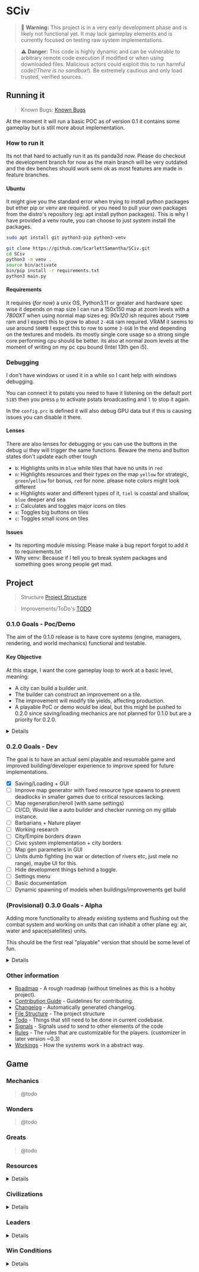 # SCiv

> 🚨 **Warning:** This project is in a very early development phase and is likely not functional yet. It may lack gameplay elements and is currently focused on testing raw system implementations.

> ⚠️ **Danger:** This code is highly dynamic and can be vulnerable to arbitrary remote code execution if modified or when using downloaded files. Malicious actors could exploit this to run harmful code(*!There is no sandbox!*). Be extremely cautious and only load trusted, verified sources.

## Running it

> Known Bugs: [Known Bugs](meta/known_bugs.md)

At the moment it will run a basic POC as of version 0.1 it contains some gameplay but is still more about implementation.

### How to run it

Its not that hard to actually run it as its panda3d now. Please do checkout the development branch for now as the main branch will be very outdated and the dev benches should work semi ok as most features are made in feature branches.

#### Ubuntu

It might give you the standard error when trying to install python packages but ether pip or venv are required. or you need to pull your own packages from the distro's repository (eg: apt install python packages). This is why I have provided a venv route, you can choose to just system install the packages.

```bash
sudo apt install git python3-pip python3-venv
```

```bash
git clone https://github.com/ScarlettSamantha/SCiv.git
cd SCiv
python3 -m venv .
source bin/activate
bin/pip install -r requirements.txt
python3 main.py
```

#### Requirements

It requires (*for now*) a unix OS, Python3.11 or greater and hardware spec wise it depends on map size I can run a 150x150 map at zoom levels with a *7800XT* when using normal map sizes eg: *90x120* ish requires about `750MB` ram and I expect this to grow to about `2-4GB` ram required. VRAM it seems to use around `500MB` I expect this to row to some `3-6GB` In the end depending on the textures and models. its mostly single core usage so a strong single core performing cpu should be better. its also at normal zoom levels at the moment of writing on my pc cpu bound (Intel 13th gen i5).

### Debugging

I don't have windows or used it in a while so I cant help with windows debugging.

You can connect it to pstats you need to have it listening on the default port `5185` then you press `p` to activate pstats broadcasting and `l` to stop it again.

In the `config.prc` is defined it will also debug GPU data but if this is causing issues you can disable it there.

#### Lenses

There are also lenses for debugging or you can use the buttons in the debug ui they will trigger the same functions.
Beware the menu and button states don't update each other tough

- `b`: Highlights units in `blue` while tiles that have no units in `red`
- `n`: Highlights resources and their types on the map `yellow` for strategic, `green`/`yellow` for bonus, `red` for none. please note colors might look different
- `m`: Highlights water and different types of it, `tiel` is coastal and shallow, `blue` deeper and sea
- `z`: Calculates and toggles major icons on tiles
- `x`: Toggles big buttons on tiles
- `c`: Toggles small icons on tiles

#### Issues

- Its reporting module missing: Please make a bug report forgot to add it to requirements.txt
- Why venv: Because if I tell you to break system packages and something goes wrong people get mad.

## Project

> Structure [Project Structure](meta/structure.md)

> Improvements/ToDo's [TODO](meta/todo.md)

### 0.1.0 Goals - Poc/Demo

The aim of the 0.1.0 release is to have core systems (engine, managers, rendering, and world mechanics) functional and testable.

#### Key Objective

At this stage, I want the core gameplay loop to work at a basic level, meaning:

- A city can build a builder unit.
- The builder can construct an improvement on a tile.
- The improvement will modify tile yields, affecting production.
- A playable PoC or demo would be ideal, but this might be pushed to 0.2.0 since saving/loading mechanics are not planned for 0.1.0 but are a priority for 0.2.0.

<details>

- [x] Have world render
- [x] Have resource system
- [x] Have ok at least map generator
- [x] Manage entities
- [x] Spawn units
- [x] Unit actions
- [x] Process a minimal turn
- [x] Cities that can build something
- [x] Basic player ownership and city being aware of tiles around it
- [x] UI city show ownership of tiles around it.
- [x] Basic UI element
- [x] Movement for units both path find-ed and weighted + UI
- [x] Basic backend system integration like managers, systems, logging
- [x] Proper Implementation UI system (kivy)
- [x] Effects implementation
- [x] Improvements on Tiles

</details>

### 0.2.0 Goals - Dev

The goal is to have an actual semi playable and resumable game and improved building/developer experience to improve speed for future implementations.

- [X] Saving/Loading + GUI
- [ ] Improve map generator with fixed resource type spawns to prevent deadlocks in smaller games due to critical resources lacking.
- [ ] Map regeneration/reroll (with same settings)
- [ ] CI/CD, Would like a auto builder and checker running on my gitlab instance.
- [ ] Barbarians + Nature player
- [ ] Working research
- [ ] City/Empire borders drawn
- [ ] Civic system implementation + city borders
- [ ] Map gen parameters in GUI
- [ ] Units dumb fighting (no war or detection of rivers etc, just mele no range), maybe UI for this.
- [ ] Hide development things behind a toggle.
- [ ] Settings menu
- [ ] Basic documentation
- [ ] Dynamic spawning of models when buildings/improvements get build

### (Provisional) 0.3.0 Goals - Alpha

Adding more functionality to already existing systems and flushing out the combat system and working on units that can inhabit a other plane eg: air, water and space(satellites) units.

This should be the first real "playable" version that should be some level of fun.

<details>

- [ ] Unit embarkation/disembarkation.
- [ ] Sea/Air units
- [ ] Show result before moving
- [ ] Wonders
- [ ] (?) Basic enemy AI
- [ ] Unit promotions and exp
- [ ] Auto move if a move action is to far to do it at the end of the next turn
- [ ] Build queue
- [ ] Battle result calculation UI
- [ ] Basic in-game codex UI (not fully implemented)
- [ ] Better looking tiles
- [ ] Rivers (navigable ?)
- [ ] City renaming/manual naming
- [ ] Rule customizer

</details>

### Other information

- [Roadmap](meta/roadmap.md) - A rough roadmap (without timelines as this is a hobby project).
- [Contribution Guide](CONTRIBUTE.md) - Guidelines for contributing.
- [Changelog](CHANGELOG.md) - Automatically generated changelog.
- [File Structure](meta/structure.md) - The project structure
- [Todo](meta/todo.md) - Things that still need to be done in current codebase.
- [Signals](meta/technical/signals.md) - Signals used to send to other elements of the code
- [Rules](meta/technical/rules.md) - The rules that are customizable for the players. (customizer in later version ~0.3)
- [Workings](meta/technical/workings.md) - How the systems work in a abstract way.

## Game

### Mechanics

> @todo

### Wonders

> @todo

### Greats

> @todo

### Resources

<details>

| Resource          | Type                                                    | Code                                                  | Docs                                               |
| ----------------- | ------------------------------------------------------- | ----------------------------------------------------- | -------------------------------------------------- |
| Bison             | [Bonus](meta/ideas/gameplay/resources/BONUS.md)         | [Code](resources/core/bonus/bison.py)                 | [Docs](meta/ideas/gameplay/resources/BONUS.md)     |
| Cheese            | [Bonus](meta/ideas/gameplay/resources/BONUS.md)         | [Code](ources/core/bonus/cheese.py)                   | [Docs](meta/ideas/gameplay/resources/BONUS.md)     |
| Copper            | [Bonus](meta/ideas/gameplay/resources/BONUS.md)         | [Code](ources/core/bonus/copper.py)                   | [Docs](meta/ideas/gameplay/resources/BONUS.md)     |
| Cows              | [Bonus](meta/ideas/gameplay/resources/BONUS.md)         | [Code](ources/core/bonus/cows.py)                     | [Docs](meta/ideas/gameplay/resources/BONUS.md)     |
| Deer              | [Bonus](meta/ideas/gameplay/resources/BONUS.md)         | [Code](ources/core/bonus/deer.py)                     | [Docs](meta/ideas/gameplay/resources/BONUS.md)     |
| Ember             | [Bonus](meta/ideas/gameplay/resources/BONUS.md)         | [Code](ources/core/bonus/ember.py)                    | [Docs](meta/ideas/gameplay/resources/BONUS.md)     |
| Fish              | [Bonus](meta/ideas/gameplay/resources/BONUS.md)         | [Code](ources/core/bonus/fish.py)                     | [Docs](meta/ideas/gameplay/resources/BONUS.md)     |
| Furs              | [Bonus](meta/ideas/gameplay/resources/BONUS.md)         | [Code](ources/core/bonus/furs.py)                     | [Docs](meta/ideas/gameplay/resources/BONUS.md)     |
| Glass             | [Bonus](meta/ideas/gameplay/resources/BONUS.md)         | [Code](ources/core/bonus/glass.py)                    | [Docs](meta/ideas/gameplay/resources/BONUS.md)     |
| Hardwood          | [Bonus](meta/ideas/gameplay/resources/BONUS.md)         | [Code](ources/core/bonus/hardwood.py)                 | [Docs](meta/ideas/gameplay/resources/BONUS.md)     |
| Mercury           | [Bonus](meta/ideas/gameplay/resources/BONUS.md)         | [Code](ources/core/bonus/murcury.py)                  | [Docs](meta/ideas/gameplay/resources/BONUS.md)     |
| Obsidian          | [Bonus](meta/ideas/gameplay/resources/BONUS.md)         | [Code](ources/core/bonus/obsidian.py)                 | [Docs](meta/ideas/gameplay/resources/BONUS.md)     |
| Pigs              | [Bonus](meta/ideas/gameplay/resources/BONUS.md)         | [Code](ources/core/bonus/pigs.py)                     | [Docs](meta/ideas/gameplay/resources/BONUS.md)     |
| Potato            | [Bonus](meta/ideas/gameplay/resources/BONUS.md)         | [Code](ources/core/bonus/potato.py)                   | [Docs](meta/ideas/gameplay/resources/BONUS.md)     |
| Rice              | [Bonus](meta/ideas/gameplay/resources/BONUS.md)         | [Code](ources/core/bonus/rice.py)                     | [Docs](meta/ideas/gameplay/resources/BONUS.md)     |
| Salt              | [Bonus](meta/ideas/gameplay/resources/BONUS.md)         | [Code](ources/core/bonus/salt.py)                     | [Docs](meta/ideas/gameplay/resources/BONUS.md)     |
| Tin               | [Bonus](meta/ideas/gameplay/resources/BONUS.md)         | [Code](ources/core/bonus/tin.py)                      | [Docs](meta/ideas/gameplay/resources/BONUS.md)     |
| Whales            | [Bonus](meta/ideas/gameplay/resources/BONUS.md)         | [Code](ources/core/bonus/whales.py)                   | [Docs](meta/ideas/gameplay/resources/BONUS.md)     |
| Wheat             | [Bonus](meta/ideas/gameplay/resources/BONUS.md)         | [Code](ources/core/bonus/wheat.py)                    | [Docs](meta/ideas/gameplay/resources/BONUS.md)     |
| Cats              | [Luxury](meta/ideas/gameplay/resources/LUXURY.md)       | [Code](ources/core/luxury/cats.py)                    | [Docs](meta/ideas/gameplay/resources/LUXURY.md)    |
| Diamonds          | [Luxury](meta/ideas/gameplay/resources/LUXURY.md)       | [Code](ources/core/luxury/diamonds.py)                | [Docs](meta/ideas/gameplay/resources/LUXURY.md)    |
| Dogs              | [Luxury](meta/ideas/gameplay/resources/LUXURY.md)       | [Code](ources/core/luxury/dogs.py)                    | [Docs](meta/ideas/gameplay/resources/LUXURY.md)    |
| Gold              | [Luxury](meta/ideas/gameplay/resources/LUXURY.md)       | [Code](ources/core/luxury/gold.py)                    | [Docs](meta/ideas/gameplay/resources/LUXURY.md)    |
| Ivory             | [Luxury](meta/ideas/gameplay/resources/LUXURY.md)       | [Code](ources/core/luxury/ivory.py)                   | [Docs](meta/ideas/gameplay/resources/LUXURY.md)    |
| Jade              | [Luxury](meta/ideas/gameplay/resources/LUXURY.md)       | [Code](resources/core/luxury/jade.py)                 | [Docs](meta/ideas/gameplay/resources/LUXURY.md)    |
| Marble            | [Luxury](meta/ideas/gameplay/resources/LUXURY.md)       | [Code](resources/core/luxury/marble.py)               | [Docs](meta/ideas/gameplay/resources/LUXURY.md)    |
| Silver            | [Luxury](meta/ideas/gameplay/resources/LUXURY.md)       | [Code](resources/core/luxury/silver.py)               | [Docs](meta/ideas/gameplay/resources/LUXURY.md)    |
| Aluminium         | [Strategic](meta/ideas/gameplay/resources/STRATEGIC.md) | [Code](resources/core/strategic/aluminium.py)         | [Docs](meta/ideas/gameplay/resources/STRATEGIC.md) |
| Coal              | [Strategic](meta/ideas/gameplay/resources/STRATEGIC.md) | [Code](resources/core/strategic/coal.py)              | [Docs](meta/ideas/gameplay/resources/STRATEGIC.md) |
| Gas               | [Strategic](meta/ideas/gameplay/resources/STRATEGIC.md) | [Code](resources/core/strategic/gas.py)               | [Docs](meta/ideas/gameplay/resources/STRATEGIC.md) |
| Graphite          | [Strategic](meta/ideas/gameplay/resources/STRATEGIC.md) | [Code](resources/core/strategic/graphite.py)          | [Docs](meta/ideas/gameplay/resources/STRATEGIC.md) |
| Horses            | [Strategic](meta/ideas/gameplay/resources/STRATEGIC.md) | [Code](resources/core/strategic/horses.py)            | [Docs](meta/ideas/gameplay/resources/STRATEGIC.md) |
| Oil               | [Strategic](meta/ideas/gameplay/resources/STRATEGIC.md) | [Code](resources/core/strategic/oil.py)               | [Docs](meta/ideas/gameplay/resources/STRATEGIC.md) |
| Rare Earth Metals | [Strategic](meta/ideas/gameplay/resources/STRATEGIC.md) | [Code](resources/core/strategic/rare_earth_metals.py) | [Docs](meta/ideas/gameplay/resources/STRATEGIC.md) |
| Uranium           | [Strategic](meta/ideas/gameplay/resources/STRATEGIC.md) | [Code](resources/core/strategic/uranium.py)           | [Docs](meta/ideas/gameplay/resources/STRATEGIC.md) |

</details>

### Civilizations

<details>

| Civilization                                                  | Wikipedia Link                                                         | Code                                                     |
| ------------------------------------------------------------- | ---------------------------------------------------------------------- | -------------------------------------------------------- |
| [Akkadian](./ideas/civs/akkadian.md)               | [Akkadian Empire](https://en.wikipedia.org/wiki/Akkadian_Empire)       | [code](openciv/gameplay/civilization/akkadian.py)        |
| [American Empire](./ideas/civs/american_empire.md) | [American Empire](https://en.wikipedia.org/wiki/American_Empire)       | [code](openciv/gameplay/civilization/american_empire.py) |
| [Byzantine](./ideas/civs/byzantine.md)             | [Byzantine Empire](https://en.wikipedia.org/wiki/Byzantine_Empire)     | [code](openciv/gameplay/civilization/byzantine.py)       |
| [China](./ideas/civs/china.md)                     | [History of China](https://en.wikipedia.org/wiki/History_of_China)     | [code](openciv/gameplay/civilization/china.py)           |
| [Egypt](./ideas/civs/egypt.md)                     | [Ancient Egypt](https://en.wikipedia.org/wiki/Ancient_Egypt)           | [code](openciv/gameplay/civilization/egypt.py)           |
| [England](./ideas/civs/england.md)                 | [History of England](https://en.wikipedia.org/wiki/History_of_England) | [code](openciv/gameplay/civilization/england.py)         |
| [France](./ideas/civs/france.md)                   | [History of France](https://en.wikipedia.org/wiki/History_of_France)   | [code](openciv/gameplay/civilization/france.py)          |
| [Germany](./ideas/civs/germany.md)                 | [History of Germany](https://en.wikipedia.org/wiki/History_of_Germany) | [code](openciv/gameplay/civilization/germany.py)         |
| [Greece](./ideas/civs/greece.md)                   | [Ancient Greece](https://en.wikipedia.org/wiki/Ancient_Greece)         | [code](openciv/gameplay/civilization/greece.py)          |
| [Japan](./ideas/civs/japan.md)                     | [History of Japan](https://en.wikipedia.org/wiki/History_of_Japan)     | [code](openciv/gameplay/civilization/japan.py)           |
| [Korea](./ideas/civs/korea.md)                     | [History of Korea](https://en.wikipedia.org/wiki/History_of_Korea)     | [code](openciv/gameplay/civilization/korea.py)           |
| [Low Countries](./ideas/civs/low_countries.md)     | [Low Countries](https://en.wikipedia.org/wiki/Low_Countries)           | [code](openciv/gameplay/civilization/low_countries.py)   |
| [Ottoman](./ideas/civs/ottoman.md)                 | [Ottoman Empire](https://en.wikipedia.org/wiki/Ottoman_Empire)         | [code](openciv/gameplay/civilization/ottoman.py)         |
| [Persia](./ideas/civs/persia.md)                   | [Persian Empire](https://en.wikipedia.org/wiki/Persian_Empire)         | [code](openciv/gameplay/civilization/persia.py)          |
| [Rome](./ideas/civs/rome.md)                       | [Ancient Rome](https://en.wikipedia.org/wiki/Ancient_Rome)             | [code](openciv/gameplay/civilization/rome.py)            |
| [Spain](./ideas/civs/spain.md)                     | [History of Spain](https://en.wikipedia.org/wiki/History_of_Spain)     | [code](openciv/gameplay/civilization/spain.py)           |
| [USSR](./ideas/civs/ussr.md)                       | [Soviet Union](https://en.wikipedia.org/wiki/Soviet_Union)             | [code](openciv/gameplay/civilization/ussr.py)            |
| [Vikings](./ideas/civs/vikings.md)                 | [Vikings](https://en.wikipedia.org/wiki/Vikings)                       | [code](openciv/gameplay/civilization/vikings.py)         |

</details>

### Leaders

<details>

| Leader                                                        | Wikipedia Link                                                                                   | Code                                                        |
|--------------------------------------------------------------|------------------------------------------------------------------------------------------------|-------------------------------------------------------------|
| [Abraham Lincoln](./ideas/gameplay/leaders/abraham_lincoln.md) | [Abraham Lincoln (American Empire)](https://en.wikipedia.org/wiki/Abraham_Lincoln)             | [code](openciv/gameplay/leaders/abraham_lincoln.py)         |
| [Alexander the Great](./ideas/gameplay/leaders/alexander.md) | [Alexander the Great (Greece)](https://en.wikipedia.org/wiki/Alexander_the_Great)             | [code](openciv/gameplay/leaders/alexander.py)               |
| [Ambiorix](./ideas/gameplay/leaders/ambiorix.md)            | [Ambiorix (Low Countries)](https://en.wikipedia.org/wiki/Ambiorix)                            | [code](openciv/gameplay/leaders/ambiorix.py)                |
| [Mustafa Kemal Atatürk](./ideas/gameplay/leaders/ataturk.md) | [Mustafa Kemal Atatürk (Ottoman)](https://en.wikipedia.org/wiki/Mustafa_Kemal_Atat%C3%BCrk)   | [code](openciv/gameplay/leaders/ataturk.py)                 |
| [Augustus Caesar](./ideas/gameplay/leaders/augustus.md)     | [Augustus (Rome)](https://en.wikipedia.org/wiki/Augustus)                                     | [code](openciv/gameplay/leaders/augustus.py)                |
| [Julius Caesar](./ideas/gameplay/leaders/caesar.md)         | [Julius Caesar (Rome)](https://en.wikipedia.org/wiki/Julius_Caesar)                           | [code](openciv/gameplay/leaders/caesar.py)                  |
| [Charlemagne](./ideas/gameplay/leaders/charlemagne.md)      | [Charlemagne (France)](https://en.wikipedia.org/wiki/Charlemagne)                             | [code](openciv/gameplay/leaders/charlemagne.py)             |
| [Charles III of Spain](./ideas/gameplay/leaders/charles_iii.md) | [Charles III of Spain](https://en.wikipedia.org/wiki/Charles_III_of_Spain)                 | [code](openciv/gameplay/leaders/charles_iii.py)             |
| [Charles V, Holy Roman Emperor](./ideas/gameplay/leaders/charles_v.md) | [Charles V, Holy Roman Emperor](https://en.wikipedia.org/wiki/Charles_V,_Holy_Roman_Emperor) | [code](openciv/gameplay/leaders/charles_v.py)               |
| [Cleopatra VII](./ideas/gameplay/leaders/cleopatra.md)      | [Cleopatra (Egypt)](https://en.wikipedia.org/wiki/Cleopatra)                                 | [code](openciv/gameplay/leaders/cleopatra.py)               |
| [Cnut the Great](./ideas/gameplay/leaders/cnut.md)         | [Cnut the Great (Vikings)](https://en.wikipedia.org/wiki/Cnut)                              | [code](openciv/gameplay/leaders/cnut.py)                    |
| [Constantine the Great](./ideas/gameplay/leaders/constantine.md) | [Constantine the Great (Byzantine)](https://en.wikipedia.org/wiki/Constantine_the_Great) | [code](openciv/gameplay/leaders/constantine.py)             |
| [Darius I](./ideas/gameplay/leaders/darius.md)             | [Darius the Great (Persia)](https://en.wikipedia.org/wiki/Darius_the_Great)                  | [code](openciv/gameplay/leaders/darius.py)                  |
| [Charles de Gaulle](./ideas/gameplay/leaders/de_gaulle.md) | [Charles de Gaulle (France)](https://en.wikipedia.org/wiki/Charles_de_Gaulle)               | [code](openciv/gameplay/leaders/de_gaulle.py)               |
| [Elizabeth I](./ideas/gameplay/leaders/elizabeth.md)       | [Elizabeth I (England)](https://en.wikipedia.org/wiki/Elizabeth_I)                          | [code](openciv/gameplay/leaders/elizabeth.py)               |
| [Franklin D. Roosevelt](./ideas/gameplay/leaders/fdr.md)   | [Franklin D. Roosevelt (American Empire)](https://en.wikipedia.org/wiki/Franklin_D._Roosevelt) | [code](openciv/gameplay/leaders/fdr.py)                     |
| [Giovanni di Bicci de' Medici](./ideas/gameplay/leaders/goi.md) | [Giovanni di Bicci de' Medici (Italy)](https://en.wikipedia.org/wiki/Giovanni_di_Bicci_de%27_Medici) | [code](openciv/gameplay/leaders/goi.py) |
| [Mikhail Gorbachev](./ideas/gameplay/leaders/gorbachev.md) | [Mikhail Gorbachev (USSR)](https://en.wikipedia.org/wiki/Mikhail_Gorbachev)                 | [code](openciv/gameplay/leaders/gorbachev.py)               |
| [Harald Fairhair](./ideas/gameplay/leaders/harald.md)      | [Harald Fairhair (Vikings)](https://en.wikipedia.org/wiki/Harald_Fairhair)                  | [code](openciv/gameplay/leaders/harald.py)                  |
| [Isabella I of Castile](./ideas/gameplay/leaders/isabella.md) | [Isabella I of Castile (Spain)](https://en.wikipedia.org/wiki/Isabella_I_of_Castile)       | [code](openciv/gameplay/leaders/isabella.py)                |
| [James VI and I](./ideas/gameplay/leaders/james.md)       | [James VI and I (England)](https://en.wikipedia.org/wiki/James_VI_and_I)                   | [code](openciv/gameplay/leaders/james.py)                   |
| [Joan van Oldenbarnevelt](./ideas/gameplay/leaders/joan_van_oldenbarnevelt.md) | [Johan van Oldenbarnevelt (Low Countries)](https://en.wikipedia.org/wiki/Johan_van_Oldenbarnevelt) | [code](openciv/gameplay/leaders/joan_van_oldenbarnevelt.py) |
| [Justinian I](./ideas/gameplay/leaders/justinian.md)      | [Justinian I (Byzantine)](https://en.wikipedia.org/wiki/Justinian_I)                        | [code](openciv/gameplay/leaders/justinian.py)               |
| [Kamehameha I](./ideas/gameplay/leaders/kamehameha.md)    | [Kamehameha I (Hawaii)](https://en.wikipedia.org/wiki/Kamehameha_I)                         | [code](openciv/gameplay/leaders/kamehameha.py)              |
| [Kublai Khan](./ideas/gameplay/leaders/kublai.md)         | [Kublai Khan (Mongolia)](https://en.wikipedia.org/wiki/Kublai_Khan)                         | [code](openciv/gameplay/leaders/kublai.py)                  |
| [Vladimir Lenin](./ideas/gameplay/leaders/lenin.md)       | [Vladimir Lenin (USSR)](https://en.wikipedia.org/wiki/Vladimir_Lenin)                       | [code](openciv/gameplay/leaders/lenin.py)                   |

</details>

### Win Conditions

<details>

| Condition                                        | Mechanic                              | Meta-Docs                                           | Code |
| ------------------------------------------------ | ------------------------------------- | --------------------------------------------------- | ---- |
| [Alliance](./ideas/gameplay/victory/alliance.md) | State Building/Diplomacy              | [alliance.md](./ideas/gameplay/victory/alliance.md) | code |
| [Commerce](./ideas/gameplay/victory/gold.md)     | Gold/Corporations/Trade               | [gold.md](./ideas/gameplay/victory/gold.md)         | code |
| [Military](./ideas/gameplay/victory/military.md) | War/Military                          | [military.md](./ideas/gameplay/victory/military.md) | code |
| [Religion](./ideas/gameplay/victory/religion.md) | Religion/War/Spy/Instability          | [religion.md](./ideas/gameplay/victory/religion.md) | code |
| [Science](./ideas/gameplay/victory/science.md)   | State Building/Diplomacy              | [science.md](./ideas/gameplay/victory/science.md)   | code |
| [Culture](./ideas/gameplay/victory/culture.md)   | Culture/Tourism/Archaeology/Diplomacy | [culture.md](./ideas/gameplay/victory/culture.md)   | code |

</details>

